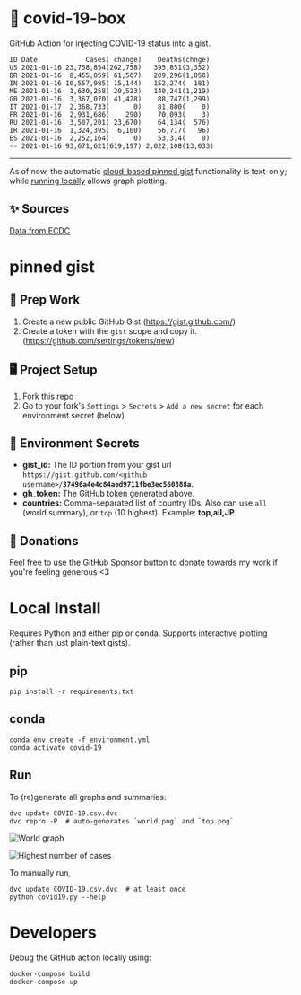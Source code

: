 # 🏥 covid-19-box

GitHub Action for injecting COVID-19 status into a gist.

```
ID Date            Cases( change)    Deaths(chnge)
US 2021-01-16 23,758,854(202,758)   395,851(3,352)
BR 2021-01-16  8,455,059( 61,567)   209,296(1,050)
IN 2021-01-16 10,557,985( 15,144)   152,274(  181)
ME 2021-01-16  1,630,258( 20,523)   140,241(1,219)
GB 2021-01-16  3,367,070( 41,428)    88,747(1,299)
IT 2021-01-17  2,368,733(      0)    81,800(    0)
FR 2021-01-16  2,931,686(    290)    70,093(    3)
RU 2021-01-16  3,507,201( 23,670)    64,134(  576)
IR 2021-01-16  1,324,395(  6,100)    56,717(   96)
ES 2021-01-16  2,252,164(      0)    53,314(    0)
-- 2021-01-16 93,671,621(619,197) 2,022,108(13,033)
```

---

As of now, the automatic [cloud-based pinned gist](#pinned-gist) functionality is text-only;
while [running locally](#local-install) allows graph plotting.

## ✨ Sources

[Data from ECDC](https://www.ecdc.europa.eu/en/publications-data/download-todays-data-geographic-distribution-covid-19-cases-worldwide)

# pinned gist

## 🎒 Prep Work
1. Create a new public GitHub Gist (https://gist.github.com/)
1. Create a token with the `gist` scope and copy it. (https://github.com/settings/tokens/new)

## 🖥 Project Setup
1. Fork this repo
1. Go to your fork's `Settings` > `Secrets` > `Add a new secret` for each environment secret (below)

## 🤫 Environment Secrets
- **gist_id:** The ID portion from your gist url `https://gist.github.com/<github username>/`**`37496a4e4c84aed9711fbe3ec560888a`**.
- **gh_token:** The GitHub token generated above.
- **countries:** Comma-separated list of country IDs. Also can use `all` (world summary), or `top` (10 highest). Example: **top,all,JP**.

## 💸 Donations

Feel free to use the GitHub Sponsor button to donate towards my work if you're feeling generous <3

# Local Install

Requires Python and either pip or conda. Supports interactive plotting (rather than just plain-text gists).

## pip

```
pip install -r requirements.txt
```

## conda

```
conda env create -f environment.yml
conda activate covid-19
```

## Run

To (re)generate all graphs and summaries:

```
dvc update COVID-19.csv.dvc
dvc repro -P  # auto-generates `world.png` and `top.png`
```

![World graph](world.png)

![Highest number of cases](top.png)

To manually run,

```
dvc update COVID-19.csv.dvc  # at least once
python covid19.py --help
```

# Developers

Debug the GitHub action locally using:

```
docker-compose build
docker-compose up
```
